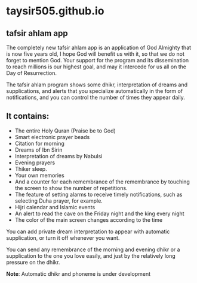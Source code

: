 # taysir505.github.io
## tafsir ahlam app

The completely new tafsir ahlam app is an application of God Almighty that is now five years old, I hope God will benefit us with it, so that we do not forget to mention God.
Your support for the program and its dissemination to reach millions is our highest goal, and may it intercede for us all on the Day of Resurrection.

The tafsir ahlam program shows some dhikr, interpretation of dreams and supplications, and alerts that you specialize automatically in the form of notifications, and you can control the number of times they appear daily.

## It contains:
- The entire Holy Quran (Praise be to God)
- Smart electronic prayer beads
- Citation for morning
- Dreams of Ibn Sirin
- Interpretation of dreams by Nabulsi
- Evening prayers
- Thiker sleep.
- Your own memories
- And a counter for each remembrance of the remembrance by touching the screen to show the number of repetitions.
- The feature of setting alarms to receive timely notifications, such as selecting Duha prayer, for example.
- Hijri calendar and Islamic events
- An alert to read the cave on the Friday night and the king every night
- The color of the main screen changes according to the time

You can add private dream interpretation to appear with automatic supplication, or turn it off whenever you want.

You can send any remembrance of the morning and evening dhikr or a supplication to the one you love easily, and just by the relatively long pressure on the dhikr.

**Note**: Automatic dhikr and phoneme is under development
